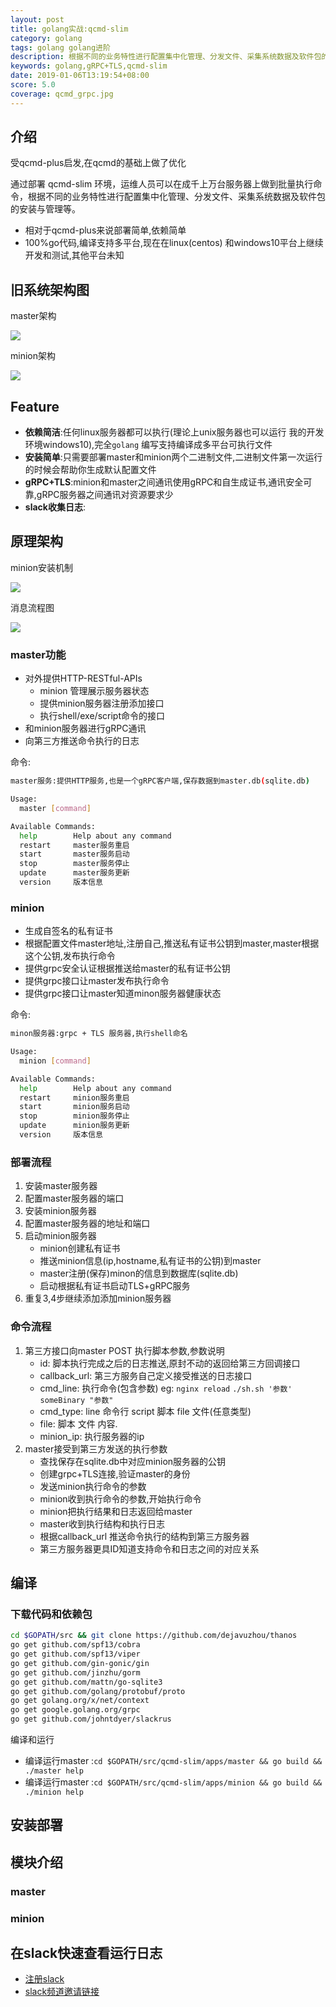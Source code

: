 ```yaml
---
layout: post
title: golang实战:qcmd-slim
category: golang
tags: golang golang进阶
description: 根据不同的业务特性进行配置集中化管理、分发文件、采集系统数据及软件包的安装与管理等
keywords: golang,gRPC+TLS,qcmd-slim
date: 2019-01-06T13:19:54+08:00
score: 5.0
coverage: qcmd_grpc.jpg
---
```


## 介绍
受qcmd-plus启发,在qcmd的基础上做了优化

通过部署 qcmd-slim 环境，运维人员可以在成千上万台服务器上做到批量执行命令，根据不同的业务特性进行配置集中化管理、分发文件、采集系统数据及软件包的安装与管理等。

- 相对于qcmd-plus来说部署简单,依赖简单
- 100%go代码,编译支持多平台,现在在linux(centos) 和windows10平台上继续开发和测试,其他平台未知

## 旧系统架构图

master架构

![](/assets/image/master_structure.png)

minion架构

![](/assets/image/minon_structure.png)


## Feature

- **依赖简洁**:任何linux服务器都可以执行(理论上unix服务器也可以运行 我的开发环境windows10),完全`golang` 编写支持编译成多平台可执行文件
- **安装简单**:只需要部署master和minion两个二进制文件,二进制文件第一次运行的时候会帮助你生成默认配置文件
- **gRPC+TLS**:minion和master之间通讯使用gRPC和自生成证书,通讯安全可靠,gRPC服务器之间通讯对资源要求少
- **slack收集日志**: [](https://qihoo360group.slack.com/messages/CF6R1K8CR/)

## 原理架构
minion安装机制

![](/assets/image/add_minion.png)

消息流程图

![](/assets/image/qcmd_flow.png)

### master功能
- 对外提供HTTP-RESTful-APIs
    - minion 管理展示服务器状态
    - 提供minion服务器注册添加接口
    - 执行shell/exe/script命令的接口
- 和minion服务器进行gRPC通讯
- 向第三方推送命令执行的日志

命令:
```bash
master服务:提供HTTP服务,也是一个gRPC客户端,保存数据到master.db(sqlite.db)

Usage:
  master [command]

Available Commands:
  help        Help about any command
  restart     master服务重启
  start       master服务启动
  stop        master服务停止
  update      master服务更新
  version     版本信息
```

### minion
- 生成自签名的私有证书
- 根据配置文件master地址,注册自己,推送私有证书公钥到master,master根据这个公钥,发布执行命令
- 提供grpc安全认证根据推送给master的私有证书公钥
- 提供grpc接口让master发布执行命令
- 提供grpc接口让master知道minon服务器健康状态

命令:

```bash
minon服务器:grpc + TLS 服务器,执行shell命名

Usage:
  minion [command]

Available Commands:
  help        Help about any command
  restart     minion服务重启
  start       minion服务启动
  stop        minion服务停止
  update      minion服务更新
  version     版本信息
```

### 部署流程

1. 安装master服务器
2. 配置master服务器的端口
3. 安装minion服务器
3. 配置master服务器的地址和端口
4. 启动minion服务器
    - minion创建私有证书
    - 推送minion信息(ip,hostname,私有证书的公钥)到master
    - master注册(保存)minon的信息到数据库(sqlite.db)
    - 启动根据私有证书启动TLS+gRPC服务
5. 重复3,4步继续添加添加minion服务器

### 命令流程

1. 第三方接口向master POST 执行脚本参数,参数说明
    - id: 脚本执行完成之后的日志推送,原封不动的返回给第三方回调接口
    - callback_url: 第三方服务自己定义接受推送的日志接口
    - cmd_line: 执行命令(包含参数) eg: `nginx reload`  `./sh.sh '参数'` `someBinary "参数"`
    - cmd_type: line 命令行 script 脚本 file 文件(任意类型)
    - file: 脚本 文件 内容.
    - minion_ip: 执行服务器的ip
2. master接受到第三方发送的执行参数
    - 查找保存在sqlite.db中对应minion服务器的公钥
    - 创建grpc+TLS连接,验证master的身份
    - 发送minion执行命令的参数
    - minion收到执行命令的参数,开始执行命令
    - minion把执行结果和日志返回给master
    - master收到执行结构和执行日志
    - 根据callback_url 推送命令执行的结构到第三方服务器
    - 第三方服务器更具ID知道支持命令和日志之间的对应关系
    

## 编译
### 下载代码和依赖包

```bash
cd $GOPATH/src && git clone https://github.com/dejavuzhou/thanos
go get github.com/spf13/cobra
go get github.com/spf13/viper
go get github.com/gin-gonic/gin
go get github.com/jinzhu/gorm
go get github.com/mattn/go-sqlite3
go get github.com/golang/protobuf/proto
go get golang.org/x/net/context
go get google.golang.org/grpc
go get github.com/johntdyer/slackrus
```

编译和运行

- 编译运行master :`cd $GOPATH/src/qcmd-slim/apps/master && go build && ./master help`
- 编译运行master :`cd $GOPATH/src/qcmd-slim/apps/minion && go build && ./minion help`


## 安装部署

## 模块介绍

### master

### minion

## 在slack快速查看运行日志
- [注册slack](https://qihoo360group.slack.com/messages/CF6R1K8CR/details/)
- [slack频道邀请链接](https://join.slack.com/t/qihoo360group/shared_invite/enQtNTA5NTM1MTQzODkxLTZiYjc0YjJjYzVkOWQ2MzUyNTdhOWVmNjZkMmQ1YjY3YmUxMjE4MzM4NjBiNTNlYmViZGUyN2JkMTI0MWEwOWE)

